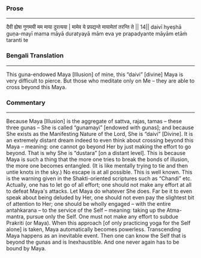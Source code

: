 ### Prose 
 --- 
दैवी ह्येषा गुणमयी मम माया दुरत्यया |
मामेव ये प्रपद्यन्ते मायामेतां तरन्ति ते || 14||
daivī hyeṣhā guṇa-mayī mama māyā duratyayā
mām eva ye prapadyante māyām etāṁ taranti te

### Bengali Translation 
 --- 
This guna-endowed Maya [Illusion] of mine, this “daivi” [divine] Maya is very difficult to pierce. But those who meditate only on Me – they are able to cross beyond this Maya.

### Commentary 
 --- 
Because Maya [Illusion] is the aggregate of sattva, rajas, tamas – these three gunas – She is called “gunamayi” [endowed with gunas]; and because She exists as the Manifesting Nature of the Lord, She is “daivi” [Divine]. It is an extremely distant dream indeed to even think about crossing beyond this Maya – meaning: one cannot go beyond Her by just making the effort to go beyond. That is why She is “dustara” [on a distant level]. This is because Maya is such a thing that the more one tries to break the bonds of illusion, the more one becomes entangled. (It is like mentally trying to tie and then untie knots in the sky.) No escape is at all possible. This is well known. This is the warning given in the Shakti-oriented scriptures such as “Chandi” etc. Actually, one has to let go of all effort; one should not make any effort at all to defeat Maya's attacks. Let Maya do whatever She does. Far be it to even speak about being deluded by Her, one should not even pay the slightest bit of attention to Her; one should be wholly engaged – with the entire antahkarana – to the service of the Self – meaning: taking up the Atma-mantra, pursue only the Self. One must not make any effort to subdue Prakriti (or Maya). When this approach [of only practicing yoga for the Self alone] is taken, Maya automatically becomes powerless. Transcending Maya happens as an inevitable event. Then one can know the Self that is beyond the gunas and is Inexhaustible. And one never again has to be bound by Maya.